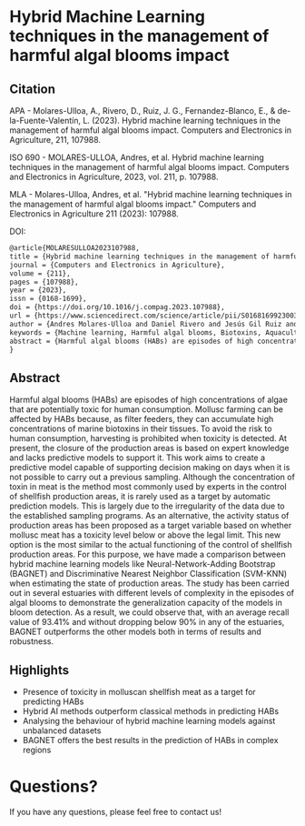 # Hybrid Machine Learning techniques in the management of harmful algal blooms impact

## Citation

APA - Molares-Ulloa, A., Rivero, D., Ruiz, J. G., Fernandez-Blanco, E., & de-la-Fuente-Valentín, L. (2023). Hybrid machine learning techniques in the management of harmful algal blooms impact. Computers and Electronics in Agriculture, 211, 107988.

ISO 690 - MOLARES-ULLOA, Andres, et al. Hybrid machine learning techniques in the management of harmful algal blooms impact. Computers and Electronics in Agriculture, 2023, vol. 211, p. 107988.

MLA - Molares-Ulloa, Andres, et al. "Hybrid machine learning techniques in the management of harmful algal blooms impact." Computers and Electronics in Agriculture 211 (2023): 107988.

DOI: 

```tex
@article{MOLARESULLOA2023107988,
title = {Hybrid machine learning techniques in the management of harmful algal blooms impact},
journal = {Computers and Electronics in Agriculture},
volume = {211},
pages = {107988},
year = {2023},
issn = {0168-1699},
doi = {https://doi.org/10.1016/j.compag.2023.107988},
url = {https://www.sciencedirect.com/science/article/pii/S0168169923003769},
author = {Andres Molares-Ulloa and Daniel Rivero and Jesús Gil Ruiz and Enrique Fernandez-Blanco and Luis de-la-Fuente-Valentín},
keywords = {Machine learning, Harmful algal blooms, Biotoxins, Aquaculture, Hybrid techniques},
abstract = {Harmful algal blooms (HABs) are episodes of high concentrations of algae that are potentially toxic for human consumption. Mollusc farming can be affected by HABs because, as filter feeders, they can accumulate high concentrations of marine biotoxins in their tissues. To avoid the risk to human consumption, harvesting is prohibited when toxicity is detected. At present, the closure of production areas is based on expert knowledge and the existence of a predictive model would help when conditions are complex and sampling is not possible. Although the concentration of toxin in meat is the method most commonly used by experts in the control of shellfish production areas, it is rarely used as a target by automatic prediction models. This is largely due to the irregularity of the data due to the established sampling programs. As an alternative, the activity status of production areas has been proposed as a target variable based on whether mollusc meat has a toxicity level below or above the legal limit. This new option is the most similar to the actual functioning of the control of shellfish production areas. For this purpose, we have made a comparison between hybrid machine learning models like Neural-Network-Adding Bootstrap (BAGNET) and Discriminative Nearest Neighbor Classification (SVM-KNN) when estimating the state of production areas. The study has been carried out in several estuaries with different levels of complexity in the episodes of algal blooms to demonstrate the generalization capacity of the models in bloom detection. As a result, we could observe that, with an average recall value of 93.41% and without dropping below 90% in any of the estuaries, BAGNET outperforms the other models both in terms of results and robustness.}
}
```

## Abstract
Harmful algal blooms (HABs) are episodes of high concentrations of algae that are potentially toxic for human consumption. Mollusc farming can be affected by HABs because, as filter feeders, they can accumulate high concentrations of marine biotoxins in their tissues. To avoid the risk to human consumption, harvesting is prohibited when toxicity is detected. At present, the closure of the production areas is based on expert knowledge and lacks predictive models to support it. This work aims to create a predictive model capable of supporting decision making on days when it is not possible to carry out a previous sampling. Although the concentration of toxin in meat is the method most commonly used by experts in the control of shellfish production areas, it is rarely used as a target by automatic prediction models. This is largely due to the irregularity of the data due to the established sampling programs. As an alternative, the activity status of production areas has been proposed as a target variable based on whether mollusc meat has a toxicity level below or above the legal limit. This new option is the most similar to the actual functioning of the control of shellfish production areas. For this purpose, we have made a comparison between hybrid machine learning models like Neural-Network-Adding Bootstrap (BAGNET) and Discriminative Nearest Neighbor Classification (SVM-KNN) when estimating the state of production areas. The study has been carried out in several estuaries with different levels of complexity in the episodes of algal blooms to demonstrate the generalization capacity of the models in bloom detection. As a result, we could observe that, with an average recall value of 93.41\% and without dropping below 90\% in any of the estuaries, BAGNET outperforms the other models both in terms of results and robustness.

## Highlights

*	Presence of toxicity in molluscan shellfish meat as a target for predicting HABs
*	Hybrid AI methods outperform classical methods in predicting HABs
*	Analysing the behaviour of hybrid machine learning models against unbalanced datasets
*	BAGNET offers the best results in the prediction of HABs in complex regions


# Questions?
If you have any questions, please feel free to contact us!
